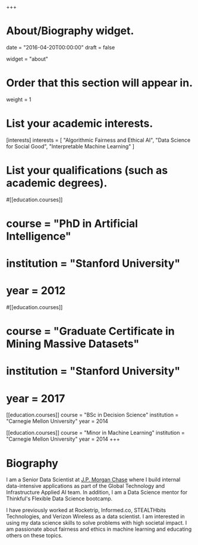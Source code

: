 +++
# About/Biography widget.

date = "2016-04-20T00:00:00"
draft = false

widget = "about"

# Order that this section will appear in.
weight = 1

# List your academic interests.
[interests]
  interests = [
    "Algorithmic Fairness and Ethical AI",
    "Data Science for Social Good",
    "Interpretable Machine Learning"
  ]

# List your qualifications (such as academic degrees).
#[[education.courses]]
#  course = "PhD in Artificial Intelligence"
#  institution = "Stanford University"
#  year = 2012

#[[education.courses]]
#  course = "Graduate Certificate in Mining Massive Datasets"
#  institution = "Stanford University"
#  year = 2017

[[education.courses]]
  course = "BSc in Decision Science"
  institution = "Carnegie Mellon University"
  year = 2014

[[education.courses]]
  course = "Minor in Machine Learning"
  institution = "Carnegie Mellon University"
  year = 2014
+++

# Biography
I am a Senior Data Scientist at [J.P. Morgan Chase](https://www.jpmorganchase.com/) where I build internal data-intensive applications as part of the Global Technology and Infrastructure Applied AI team. In addition, I am a Data Science mentor for Thinkful's Flexible Data Science bootcamp.

I have previously worked at Rocketrip, Informed.co, STEALTHbits Technologies, and Verizon Wireless as a data scientist. I am interested in using my data science skills to solve problems with high societal impact. I am passionate about fairness and ethics in machine learning and educating others on these topics.
